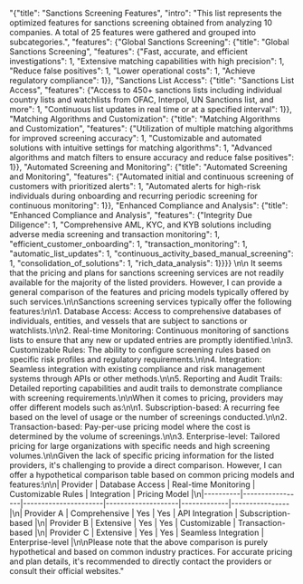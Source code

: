 "{\"title\": \"Sanctions Screening Features\", \"intro\": \"This list represents the optimized features for sanctions screening obtained from analyzing 10 companies. A total of 25 features were gathered and grouped into subcategories.\", \"features\": {\"Global Sanctions Screening\": {\"title\": \"Global Sanctions Screening\", \"features\": {\"Fast, accurate, and efficient investigations\": 1, \"Extensive matching capabilities with high precision\": 1, \"Reduce false positives\": 1, \"Lower operational costs\": 1, \"Achieve regulatory compliance\": 1}}, \"Sanctions List Access\": {\"title\": \"Sanctions List Access\", \"features\": {\"Access to 450+ sanctions lists including individual country lists and watchlists from OFAC, Interpol, UN Sanctions list, and more\": 1, \"Continuous list updates in real time or at a specified interval\": 1}}, \"Matching Algorithms and Customization\": {\"title\": \"Matching Algorithms and Customization\", \"features\": {\"Utilization of multiple matching algorithms for improved screening accuracy\": 1, \"Customizable and automated solutions with intuitive settings for matching algorithms\": 1, \"Advanced algorithms and match filters to ensure accuracy and reduce false positives\": 1}}, \"Automated Screening and Monitoring\": {\"title\": \"Automated Screening and Monitoring\", \"features\": {\"Automated initial and continuous screening of customers with prioritized alerts\": 1, \"Automated alerts for high-risk individuals during onboarding and recurring periodic screening for continuous monitoring\": 1}}, \"Enhanced Compliance and Analysis\": {\"title\": \"Enhanced Compliance and Analysis\", \"features\": {\"Integrity Due Diligence\": 1, \"Comprehensive AML, KYC, and KYB solutions including adverse media screening and transaction monitoring\": 1, \"efficient_customer_onboarding\": 1, \"transaction_monitoring\": 1, \"automatic_list_updates\": 1, \"continuous_activity_based_manual_screening\": 1, \"consolidation_of_solutions\": 1, \"rich_data_analysis\": 1}}}} \n\n It seems that the pricing and plans for sanctions screening services are not readily available for the majority of the listed providers. However, I can provide a general comparison of the features and pricing models typically offered by such services.\n\nSanctions screening services typically offer the following features:\n\n1. Database Access: Access to comprehensive databases of individuals, entities, and vessels that are subject to sanctions or watchlists.\n\n2. Real-time Monitoring: Continuous monitoring of sanctions lists to ensure that any new or updated entries are promptly identified.\n\n3. Customizable Rules: The ability to configure screening rules based on specific risk profiles and regulatory requirements.\n\n4. Integration: Seamless integration with existing compliance and risk management systems through APIs or other methods.\n\n5. Reporting and Audit Trails: Detailed reporting capabilities and audit trails to demonstrate compliance with screening requirements.\n\nWhen it comes to pricing, providers may offer different models such as:\n\n1. Subscription-based: A recurring fee based on the level of usage or the number of screenings conducted.\n\n2. Transaction-based: Pay-per-use pricing model where the cost is determined by the volume of screenings.\n\n3. Enterprise-level: Tailored pricing for large organizations with specific needs and high screening volumes.\n\nGiven the lack of specific pricing information for the listed providers, it's challenging to provide a direct comparison. However, I can offer a hypothetical comparison table based on common pricing models and features:\n\n| Provider | Database Access | Real-time Monitoring | Customizable Rules | Integration | Pricing Model |\n|----------|-----------------|----------------------|--------------------|-------------|----------------|\n| Provider A | Comprehensive | Yes | Yes | API Integration | Subscription-based |\n| Provider B | Extensive | Yes | Yes | Customizable | Transaction-based |\n| Provider C | Extensive | Yes | Yes | Seamless Integration | Enterprise-level |\n\nPlease note that the above comparison is purely hypothetical and based on common industry practices. For accurate pricing and plan details, it's recommended to directly contact the providers or consult their official websites."